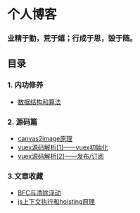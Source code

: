 # 个人博客
### 业精于勤，荒于嬉；行成于思，毁于随。
## 目录
### 1. 内功修养
* [数据结构和算法](https://github.com/clm960227/data-structure)

### 2. 源码篇
* [canvas2image原理](https://github.com/clm960227/blog/issues/1)
* [vuex源码解析[1]——vuex初始化](https://github.com/smile960227/blog/issues/2)
* [vuex源码解析[2]——发布/订阅](https://github.com/smile960227/blog/issues/3)

### 3.文章收藏
* [BFC与清除浮动](http://nicolasgallagher.com/micro-clearfix-hack/)
* [js上下文执行和hoisting原理](https://mp.weixin.qq.com/s/BVabUBF6ZNh9NNJQHuDKzA)

